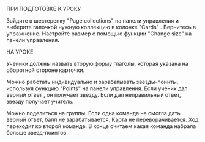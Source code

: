 ПРИ ПОДГОТОВКЕ К УРОКУ 

Зайдите в шестеренку "Page collections" на панели управления и выберите галочкой нужную коллекцию в колонке "Cards" . Вернитесь в упражнение. Настройте размер с помощью функции "Change size" на панели управления. 

НА УРОКЕ 

Ученики должны назвать вторую форму глаголы, которая указана на оборотной стороне карточки. 

Можно работать индивидуально и зарабатывать звезды-поинты, используя функцию "Points" на панели управления. Если ученик дал верный ответ , он получает звезду. Если дал неправильный ответ, звезду получает учитель. 

Можно поделиться на группы. Если одна команда не смогла дать верный ответ, балл не зарабатывается. Карта не переворачивается. Ход переходит ко второй команде. В конце считаем какая команда набрала больше звезд-поинтов.
